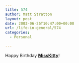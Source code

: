 ```yaml
---
title: 574
author: Matt Stratton
layout: post
date: 2003-06-26T10:47:00+00:00
url: /life-in-general/574
categories:
  - Personal

---
```

Happy Birthday **[MissKitty][1]**!

 [1]: https://dailykitty.blogspot.com/